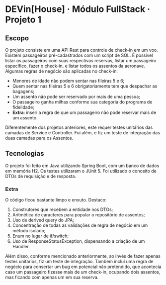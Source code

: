 # **DEVin[House] · Módulo FullStack · Projeto 1**
## **Escopo**
O projeto consiste em uma API Rest para controle de check-in em um voo. Existem passageiros pré-cadastrados com um script de SQL. É possível listar os passageiros com suas respectivas reservas, listar um passageiro específico, fazer o check-in, e listar todos os assentos da aeronave. Algumas regras de negócio são aplicadas no check-in:
- Menores de idade não podem sentar nas fileiras 5 e 6;
- Quem sentar nas fileiras 5 e 6 obrigatoriamente tem que despachar as bagagens;
- Um assento não pode ser reservado por mais de uma pessoa;
- O passageiro ganha milhas conforme sua categoria do programa de fidelidade;
- **Extra**: inseri a regra de que um passageiro não pode reservar mais de um assento.

Diferentemente dos projetos anteriores, este requer testes unitários das camadas de Service e Controller. Fui além, e fiz um teste de integração das duas camadas para os Assentos.

## **Tecnologias**
O projeto foi feito em Java utilizando Spring Boot, com um banco de dados em memória H2. Os testes utilizaram o JUnit 5. Foi utilizado o conceito de DTOs de requisição e de resposta.

### Extra
O código ficou bastante limpo e enxuto. Destaco:
1. Construtores que recebem a entidade nos DTOs;
2. Aritmética de caracteres para popular o repositório de assentos;
3. Uso de derived query do JPA;
4. Concentração de todas as validações de regra de negócio em um método isolado;
5. Enum no lugar de if/switch;
6. Uso de ResponseStatusException, dispensando a criação de um Handler.

Além disso, conforme mencionado anteriormente, ao invés de fazer apenas testes unitários, fiz um teste de integração. Também incluí uma regra de negócio para consertar um bug em potencial não pretendido, que acontecia caso um passageiro fizesse mais de um check-in, ocupando dois assentos, mas ficando com apenas um em sua reserva.
